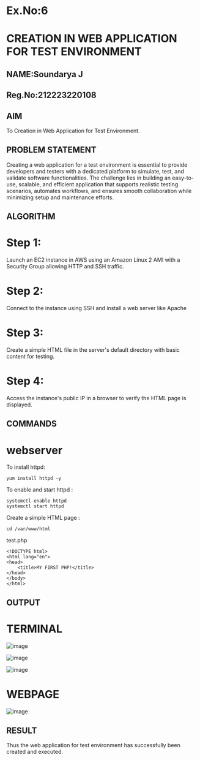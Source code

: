 # Ex.No:6
 # CREATION IN WEB APPLICATION FOR TEST ENVIRONMENT
 ## NAME:Soundarya J
 ## Reg.No:212223220108
  ## AIM
 To Creation in Web Application for Test Environment.
## PROBLEM STATEMENT
 Creating a web application for a test environment is essential to provide developers and testers with a dedicated platform to simulate, test, and validate software functionalities. The challenge lies in building an easy-to-use, scalable, and efficient application that supports realistic testing scenarios, automates workflows, and ensures smooth collaboration while minimizing setup and maintenance efforts.

## ALGORITHM
# Step 1:
Launch an EC2 instance in AWS using an Amazon Linux 2 AMI with a Security Group allowing HTTP and SSH traffic.
# Step 2:
Connect to the instance using SSH and install a web server like Apache
# Step 3:
Create a simple HTML file in the server's default directory with basic content for testing.
# Step 4:
Access the instance's public IP in a browser to verify the HTML page is displayed.
## COMMANDS
# webserver
To install httpd:
```
yum install httpd -y
```
To enable and start httpd :
```
systemctl enable httpd
systemctl start httpd
```
Create a simple HTML page :
```
cd /var/www/html
```
test.php
```
<!DOCTYPE html>
<html lang="en">
<head>
    <title>MY FIRST PHP!</title>
</head>
</body>
</html>
```

## OUTPUT
# TERMINAL
![image](https://github.com/user-attachments/assets/e180e704-24d9-4e5f-907f-61b0a4f86ea6)

![image](https://github.com/user-attachments/assets/fc482a4f-e84b-4508-8090-5ccc9cea8702)

![image](https://github.com/user-attachments/assets/cb26e8fb-4997-4845-93ae-43414dbb04d7)




# WEBPAGE
![image](https://github.com/user-attachments/assets/79513e42-aaab-40ce-ad8b-148c6ff179d8)

 

## RESULT
Thus the web application for test environment has successfully been created and executed.
 

  


